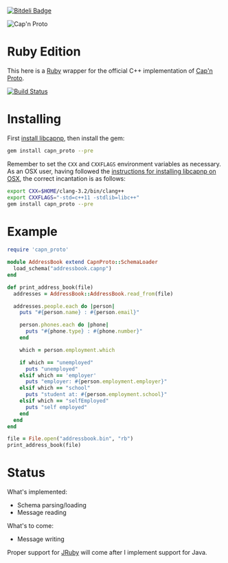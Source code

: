 [![Bitdeli Badge](https://d2weczhvl823v0.cloudfront.net/cstrahan/capnp-ruby/trend.png)](https://bitdeli.com/free "Bitdeli Badge")

![Cap'n Proto][logo]

# Ruby Edition

This here is a [Ruby][ruby] wrapper for the official C++ implementation of [Cap'n Proto][capnp].

[![Build Status](https://api.travis-ci.org/cstrahan/capnp-ruby.png)](https://travis-ci.org/cstrahan/capnp-ruby)

# Installing

First [install libcapnp][libcapnp-install], then install the gem:

```bash
gem install capn_proto --pre
```

Remember to set the `CXX` and `CXXFLAGS` environment variables as necessary. As an OSX user, having followed the [instructions for installing libcapnp on OSX][libcapnp-install], the correct incantation is as follows:

```bash
export CXX=$HOME/clang-3.2/bin/clang++
export CXXFLAGS="-std=c++11 -stdlib=libc++"
gem install capn_proto --pre
```

# Example

```ruby
require 'capn_proto'

module AddressBook extend CapnProto::SchemaLoader
  load_schema("addressbook.capnp")
end

def print_address_book(file)
  addresses = AddressBook::AddressBook.read_from(file)

  addresses.people.each do |person|
    puts "#{person.name} : #{person.email}"

    person.phones.each do |phone|
      puts "#{phone.type} : #{phone.number}"
    end

    which = person.employment.which

    if which == "unemployed"
      puts "unemployed"
    elsif which == 'employer'
      puts "employer: #{person.employment.employer}"
    elsif which == "school"
      puts "student at: #{person.employment.school}"
    elsif which == "selfEmployed"
      puts "self employed"
    end
  end
end

file = File.open("addressbook.bin", "rb")
print_address_book(file)
```

# Status

What's implemented:
- Schema parsing/loading
- Message reading

What's to come:
- Message writing

Proper support for [JRuby][jruby] will come after I implement support for Java.

[logo]: https://raw.github.com/cstrahan/capnp-ruby/master/media/captain_proto_small.png "Cap'n Proto"
[ruby]: http://www.ruby-lang.org/ "Ruby"
[capnp]: http://kentonv.github.io/capnproto/ "Cap'n Proto"
[jruby]: http://jruby.org/ "JRuby"
[libcapnp-install]: http://kentonv.github.io/capnproto/install.html "Installing Cap'n Proto"
[mit-license]: http://opensource.org/licenses/MIT "MIT License"
